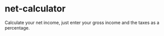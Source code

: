 # net-calculator
Calculate your net income, just enter your gross income and the taxes as a percentage.
